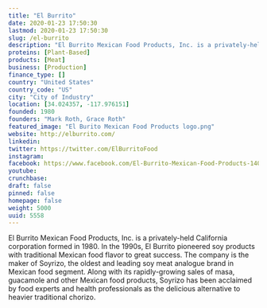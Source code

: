 ```yaml
---
title: "El Burrito"
date: 2020-01-23 17:50:30
lastmod: 2020-01-23 17:50:30
slug: /el-burrito
description: "El Burrito Mexican Food Products, Inc. is a privately-held California corporation formed in 1980.  In the 1990s, El Burrito pioneered soy products with traditional Mexican food flavor to great success.  The company is the maker of Soyrizo, the oldest and leading soy meat analogue brand in Mexican food segment.  Along with its rapidly-growing sales of masa, guacamole and other Mexican food products, Soyrizo has been acclaimed by food experts and health professionals as the delicious alternative to heavier traditional chorizo."
proteins: [Plant-Based]
products: [Meat]
business: [Production]
finance_type: []
country: "United States"
country_code: "US"
city: "City of Industry"
location: [34.024357, -117.976151]
founded: 1980
founders: "Mark Roth, Grace Roth"
featured_image: "El Burito Mexican Food Products logo.png"
website: http://elburrito.com/
linkedin: 
twitter: https://twitter.com/ElBurritoFood
instagram: 
facebook: https://www.facebook.com/El-Burrito-Mexican-Food-Products-140472509322850/
youtube: 
crunchbase: 
draft: false
pinned: false
homepage: false
weight: 5000
uuid: 5558
---
```

El Burrito Mexican Food Products, Inc. is a privately-held California corporation formed in 1980.  In the 1990s, El Burrito pioneered soy products with traditional Mexican food flavor to great success.  The company is the maker of Soyrizo, the oldest and leading soy meat analogue brand in Mexican food segment.  Along with its rapidly-growing sales of masa, guacamole and other Mexican food products, Soyrizo has been acclaimed by food experts and health professionals as the delicious alternative to heavier traditional chorizo.
